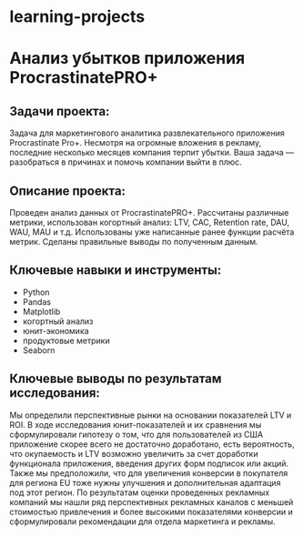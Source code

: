 # learning-projects
# Анализ убытков приложения ProcrastinatePRO+

## Задачи проекта:

Задача для маркетингового аналитика развлекательного приложения Procrastinate Pro+. 
Несмотря на огромные вложения в рекламу, последние несколько месяцев компания терпит убытки. 
Ваша задача — разобраться в причинах и помочь компании выйти в плюс.

## Описание проекта:
Проведен анализ данных от ProcrastinatePRO+.
Рассчитаны различные метрики, использован когортный анализ: LTV, CAC, Retention rate, DAU, WAU, MAU и т.д. 
Использованы уже написанные ранее функции расчёта метрик. Сделаны правильные выводы по полученным данным.

## Ключевые навыки и инструменты:
- Python
- Pandas
- Matplotlib
- когортный анализ
- юнит-экономика
- продуктовые метрики
- Seaborn

## Ключевые выводы по результатам исследования:

Мы определили перспективные рынки на основании показателей LTV и ROI. 
В ходе исследования юнит-показателей и их сравнения мы сформулировали гипотезу о том, что для пользователей из США приложение скорее всего не достаточно доработано, есть вероятность, что окупаемость и LTV возможно увеличить за счет доработки функционала приложения, введения других форм подписок или акций. Также мы предположили, что для увеличения конверсии в покупателя для региона EU тоже нужны улучшения и дополнительная адаптация под этот регион. По результатам оценки проведенных рекламных компаний мы нашли ряд перспективных рекламных каналов с меньшей стоимостью привлечения и более высокими показателями конверсии и сформулировали рекомендации для отдела маркетинга и рекламы.
